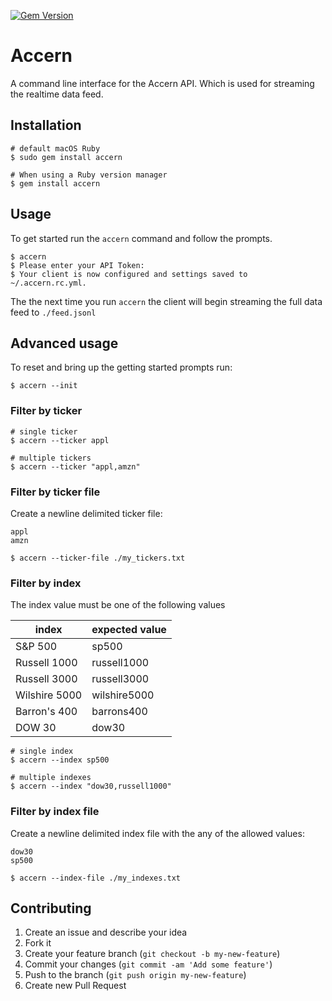 [![Gem Version](https://badge.fury.io/rb/accern.svg)](https://badge.fury.io/rb/accern)

# Accern

A command line interface for the Accern API. Which is used for streaming the realtime data feed.

## Installation

```shell
# default macOS Ruby
$ sudo gem install accern

# When using a Ruby version manager
$ gem install accern
```

## Usage

To get started run the `accern` command and follow the prompts.

```shell
$ accern
$ Please enter your API Token:
$ Your client is now configured and settings saved to ~/.accern.rc.yml.
```
The the next time you run `accern` the client will begin streaming the full data feed to `./feed.jsonl`

## Advanced usage

To reset and bring up the getting started prompts run:

```shell
$ accern --init
```

### Filter by ticker

```shell
# single ticker
$ accern --ticker appl

# multiple tickers
$ accern --ticker "appl,amzn"
```

### Filter by ticker file
Create a newline delimited ticker file:

```
appl
amzn
```

```shell
$ accern --ticker-file ./my_tickers.txt
```

### Filter by index

The index value must be one of the following values

index					 | expected value
-----------------|----------------------
S&P 500				| sp500
Russell 1000		| russell1000
Russell 3000		| russell3000
Wilshire 5000		| wilshire5000
Barron's 400		| barrons400
DOW 30				| dow30

```shell
# single index
$ accern --index sp500

# multiple indexes
$ accern --index "dow30,russell1000"
```

### Filter by index file
Create a newline delimited index file with the any of the allowed values:

```
dow30
sp500
```

```shell
$ accern --index-file ./my_indexes.txt
```

## Contributing

1. Create an issue and describe your idea
2. Fork it
3. Create your feature branch (`git checkout -b my-new-feature`)
4. Commit your changes (`git commit -am 'Add some feature'`)
5. Push to the branch (`git push origin my-new-feature`)
6. Create new Pull Request
